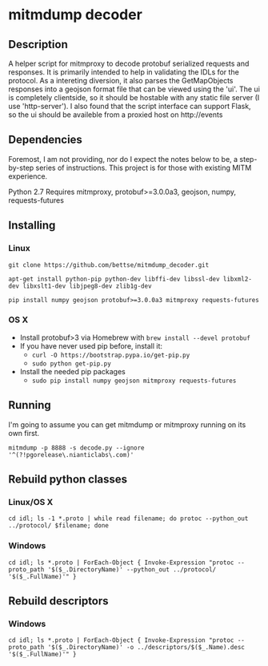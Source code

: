 
# mitmdump decoder

## Description

A helper script for mitmproxy to decode protobuf serialized requests and responses.
It is primarily intended to help in validating the IDLs for the protocol.
As a intereting diversion, it also parses the GetMapObjects responses into a geojson format file that can be viewed using the 'ui'.  The ui is completely clientside, so it should be hostable with any static file server (I use 'http-server').  I also found that the script interface can support Flask, so the ui should be availeble from a proxied host on http://events

## Dependencies

Foremost, I am not providing, nor do I expect the notes below to be, a step-by-step series of instructions.  This project is for those with existing MITM experience.

Python 2.7
Requires mitmproxy, protobuf>=3.0.0a3, geojson, numpy, requests-futures

## Installing

### Linux

```
git clone https://github.com/bettse/mitmdump_decoder.git

apt-get install python-pip python-dev libffi-dev libssl-dev libxml2-dev libxslt1-dev libjpeg8-dev zlib1g-dev

pip install numpy geojson protobuf>=3.0.0a3 mitmproxy requests-futures
```

### OS X

* Install protobuf>3 via Homebrew with `brew install --devel protobuf`
* If you have never used pip before, install it:
  * `curl -O https://bootstrap.pypa.io/get-pip.py`
  * `sudo python get-pip.py`
* Install the needed pip packages 
  * `sudo pip install numpy geojson mitmproxy requests-futures`

## Running

I'm going to assume you can get mitmdump or mitmproxy running on its own first.


`mitmdump -p 8888 -s decode.py --ignore '^(?!pgorelease\.nianticlabs\.com)'`

## Rebuild python classes

### Linux/OS X

```
cd idl; ls -1 *.proto | while read filename; do protoc --python_out ../protocol/ $filename; done
```

### Windows

```
cd idl; ls *.proto | ForEach-Object { Invoke-Expression "protoc --proto_path '$($_.DirectoryName)' --python_out ../protocol/ '$($_.FullName)'" }
```


## Rebuild descriptors

### Windows

```
cd idl; ls *.proto | ForEach-Object { Invoke-Expression "protoc --proto_path '$($_.DirectoryName)' -o ../descriptors/$($_.Name).desc '$($_.FullName)'" }
```

